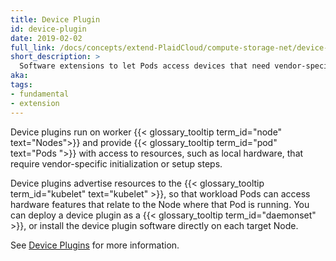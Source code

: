 ```yaml
---
title: Device Plugin
id: device-plugin
date: 2019-02-02
full_link: /docs/concepts/extend-PlaidCloud/compute-storage-net/device-plugins/
short_description: >
  Software extensions to let Pods access devices that need vendor-specific initialization or setup
aka:
tags:
- fundamental
- extension
---
```

 Device plugins run on worker
{{< glossary_tooltip term_id="node" text="Nodes">}} and provide
{{< glossary_tooltip term_id="pod" text="Pods ">}} with access to resources,
such as local hardware, that require vendor-specific initialization or setup
steps.

<!--more-->

Device plugins advertise resources to the
{{< glossary_tooltip term_id="kubelet" text="kubelet" >}}, so that workload
Pods can access hardware features that relate to the Node where that Pod is running.
You can deploy a device plugin as a {{< glossary_tooltip term_id="daemonset" >}},
or install the device plugin software directly on each target Node.

See
[Device Plugins](/docs/concepts/extend-PlaidCloud/compute-storage-net/device-plugins/)
for more information.
